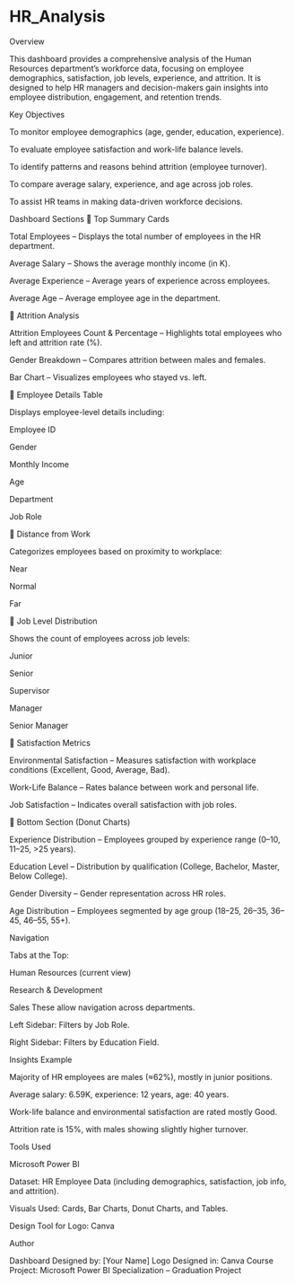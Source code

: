 # HR_Analysis
Overview

This dashboard provides a comprehensive analysis of the Human Resources department’s workforce data, focusing on employee demographics, satisfaction, job levels, experience, and attrition.
It is designed to help HR managers and decision-makers gain insights into employee distribution, engagement, and retention trends.

Key Objectives

To monitor employee demographics (age, gender, education, experience).

To evaluate employee satisfaction and work-life balance levels.

To identify patterns and reasons behind attrition (employee turnover).

To compare average salary, experience, and age across job roles.

To assist HR teams in making data-driven workforce decisions.

Dashboard Sections
🔹 Top Summary Cards

Total Employees – Displays the total number of employees in the HR department.

Average Salary – Shows the average monthly income (in K).

Average Experience – Average years of experience across employees.

Average Age – Average employee age in the department.

🔹 Attrition Analysis

Attrition Employees Count & Percentage – Highlights total employees who left and attrition rate (%).

Gender Breakdown – Compares attrition between males and females.

Bar Chart – Visualizes employees who stayed vs. left.

🔹 Employee Details Table

Displays employee-level details including:

Employee ID

Gender

Monthly Income

Age

Department

Job Role

🔹 Distance from Work

Categorizes employees based on proximity to workplace:

Near

Normal

Far

🔹 Job Level Distribution

Shows the count of employees across job levels:

Junior

Senior

Supervisor

Manager

Senior Manager

🔹 Satisfaction Metrics

Environmental Satisfaction – Measures satisfaction with workplace conditions (Excellent, Good, Average, Bad).

Work-Life Balance – Rates balance between work and personal life.

Job Satisfaction – Indicates overall satisfaction with job roles.

🔹 Bottom Section (Donut Charts)

Experience Distribution – Employees grouped by experience range (0–10, 11–25, >25 years).

Education Level – Distribution by qualification (College, Bachelor, Master, Below College).

Gender Diversity – Gender representation across HR roles.

Age Distribution – Employees segmented by age group (18–25, 26–35, 36–45, 46–55, 55+).

Navigation

Tabs at the Top:

Human Resources (current view)

Research & Development

Sales
These allow navigation across departments.

Left Sidebar: Filters by Job Role.

Right Sidebar: Filters by Education Field.

Insights Example

Majority of HR employees are males (≈62%), mostly in junior positions.

Average salary: 6.59K, experience: 12 years, age: 40 years.

Work-life balance and environmental satisfaction are rated mostly Good.

Attrition rate is 15%, with males showing slightly higher turnover.

Tools Used

Microsoft Power BI

Dataset: HR Employee Data (including demographics, satisfaction, job info, and attrition).

Visuals Used: Cards, Bar Charts, Donut Charts, and Tables.

Design Tool for Logo: Canva

Author

Dashboard Designed by: [Your Name]
Logo Designed in: Canva
Course Project: Microsoft Power BI Specialization – Graduation Project
